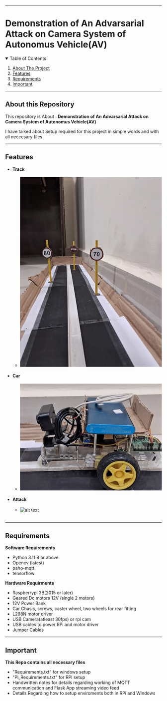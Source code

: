_______________________________________________________________________________________________________________

# Demonstration of An Advarsarial Attack on Camera System of Autonomus Vehicle(AV)

<details open="open">
  <summary>Table of Contents</summary>
  <ol>
    <li><a href="#About-this-Repository">About The Project</a></li>
    <li><a href="#Features">Features</a></li>
    <li><a href="#Requirments">Requirements</a></li>
    <li><a href="#Important">Important</a></li>
  </ol>
</details>

______________________________________________________________________________________________________________

## About this Repository

This repository is About : **Demonstration of An Advarsarial Attack on Camera System of Autonomus Vehicle(AV)**

I have talked about Setup required for this project in simple words and with all neccesary files. 

_______________________________________________________________________________________________________________

## Features
* **Track**<br/><br/>
  - ![alt text](https://github.com/pp-git-hub/AV-Camera-Attack-Project/blob/master/images/track.jpg)<br/><br/>
* **Car**<br/><br/>
  - ![alt text](https://github.com/pp-git-hub/AV-Camera-Attack-Project/blob/master/images/car.jpg)<br/><br/>
* **Attack**<br/><br/>
  - ![alt text](https://github.com/pp-git-hub/AV-Camera-Attack-Project/blob/master/images/attack.jpg)<br/><br/>

_______________________________________________________________________________________________________________________________________________

## Requirements

**Software Requirements**
* Python 3.11.9 or above 
* Opencv (latest)
* paho-mqtt
* tensorflow

**Hardware Requirments**
* Raspberrypi 3B(2015 or later)
* Geared Dc motors 12V (single 2 motors)
* 12V Power Bank
* Car Chasis, screws, caster wheel, two wheels for rear fitting
* L298N motor driver
* USB Camera(atleast 30fps) or rpi cam
* USB cables to power RPi and motor driver
* Jumper Cables  

________________________________________________________________________________________________________________________________________________________________

## Important
**This Repo contains all necessary files**
* "Requirements.txt" for windows setup
* "Pi_Requirements.txt" for RPI setup
* Handwritten notes for details regarding working of MQTT communication and Flask App streaming video feed
* Details Regarding how to setup enviroments both in RPi and Windows
